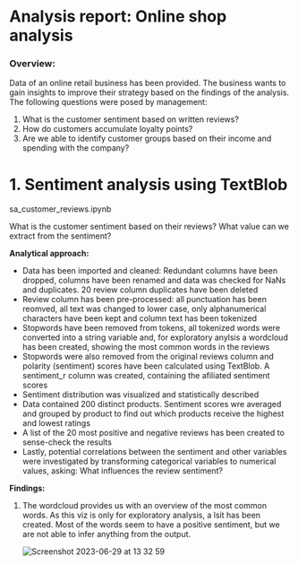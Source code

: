 # Analysis report: Online shop analysis

### Overview:

Data of an online retail business has been provided. The business wants to gain insights to improve
their strategy based on the findings of the analysis. The following questions were posed by management:

1. What is the customer sentiment based on written reviews?
2. How do customers accumulate loyalty points?
3. Are we able to identify customer groups based on their income and spending with the company?


# 1. Sentiment analysis using TextBlob
sa_customer_reviews.ipynb

What is the customer sentiment based on their reviews? What value can we extract from the sentiment?

**Analytical approach:**

- Data has been imported and cleaned: Redundant columns have been dropped, columns have been renamed
  and data was checked for NaNs and duplicates. 20 review column duplicates have been deleted
- Review column has been pre-processed: all punctuation has been reomved, all text was changed to lower case,
  only alphanumerical characters have been kept and column text has been tokenized
- Stopwords have been removed from tokens, all tokenized words were converted into a string variable and, for exploratory
  anylsis a wordcloud has been created, showing the most common words in the reviews
- Stopwords were also removed from the original reviews column and polarity (sentiment) scores have been calculated
  using TextBlob. A sentiment_r column was created, containing the afiliated sentiment scores
- Sentiment distribution was visualized and statistically described
- Data contained 200 distinct products. Sentiment scores wre averaged and grouped by product to find out
  which products receive the highest and lowest ratings
- A list of the 20 most positive and negative reviews has been created to sense-check the results
- Lastly, potential correlations between the sentiment and other variables were investigated by
  transforming categorical variables to numerical values, asking: What influences the review sentiment?

**Findings:**

1. The wordcloud provides us with an overview of the most common words. As this viz is only for exploratory
   analysis, a lsit has been created. Most of the words seem to have a positive sentiment, but we are
   not able to infer anything from the output.

   ![Screenshot 2023-06-29 at 13 32 59](https://github.com/chrdtr/online_shop_analysis/assets/124095561/b5f5f342-57bb-486f-9645-92fca1bd4d20)

